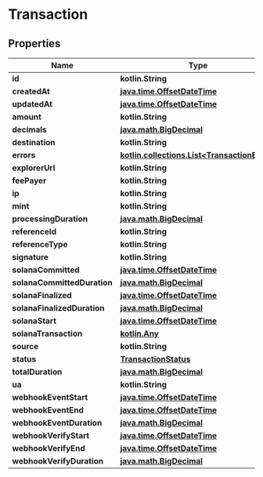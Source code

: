 
# Transaction

## Properties
Name | Type | Description | Notes
------------ | ------------- | ------------- | -------------
**id** | **kotlin.String** |  |  [optional]
**createdAt** | [**java.time.OffsetDateTime**](java.time.OffsetDateTime.md) |  |  [optional]
**updatedAt** | [**java.time.OffsetDateTime**](java.time.OffsetDateTime.md) |  |  [optional]
**amount** | **kotlin.String** |  |  [optional]
**decimals** | [**java.math.BigDecimal**](java.math.BigDecimal.md) |  |  [optional]
**destination** | **kotlin.String** |  |  [optional]
**errors** | [**kotlin.collections.List&lt;TransactionError&gt;**](TransactionError.md) |  |  [optional]
**explorerUrl** | **kotlin.String** |  |  [optional]
**feePayer** | **kotlin.String** |  |  [optional]
**ip** | **kotlin.String** |  |  [optional]
**mint** | **kotlin.String** |  |  [optional]
**processingDuration** | [**java.math.BigDecimal**](java.math.BigDecimal.md) |  |  [optional]
**referenceId** | **kotlin.String** |  |  [optional]
**referenceType** | **kotlin.String** |  |  [optional]
**signature** | **kotlin.String** |  |  [optional]
**solanaCommitted** | [**java.time.OffsetDateTime**](java.time.OffsetDateTime.md) |  |  [optional]
**solanaCommittedDuration** | [**java.math.BigDecimal**](java.math.BigDecimal.md) |  |  [optional]
**solanaFinalized** | [**java.time.OffsetDateTime**](java.time.OffsetDateTime.md) |  |  [optional]
**solanaFinalizedDuration** | [**java.math.BigDecimal**](java.math.BigDecimal.md) |  |  [optional]
**solanaStart** | [**java.time.OffsetDateTime**](java.time.OffsetDateTime.md) |  |  [optional]
**solanaTransaction** | [**kotlin.Any**](.md) |  |  [optional]
**source** | **kotlin.String** |  |  [optional]
**status** | [**TransactionStatus**](TransactionStatus.md) |  |  [optional]
**totalDuration** | [**java.math.BigDecimal**](java.math.BigDecimal.md) |  |  [optional]
**ua** | **kotlin.String** |  |  [optional]
**webhookEventStart** | [**java.time.OffsetDateTime**](java.time.OffsetDateTime.md) |  |  [optional]
**webhookEventEnd** | [**java.time.OffsetDateTime**](java.time.OffsetDateTime.md) |  |  [optional]
**webhookEventDuration** | [**java.math.BigDecimal**](java.math.BigDecimal.md) |  |  [optional]
**webhookVerifyStart** | [**java.time.OffsetDateTime**](java.time.OffsetDateTime.md) |  |  [optional]
**webhookVerifyEnd** | [**java.time.OffsetDateTime**](java.time.OffsetDateTime.md) |  |  [optional]
**webhookVerifyDuration** | [**java.math.BigDecimal**](java.math.BigDecimal.md) |  |  [optional]



